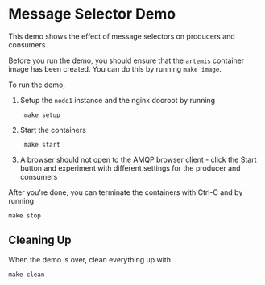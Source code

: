 # Message Selector Demo

This demo shows the effect of message selectors on producers and consumers.

Before you run the demo, you should ensure that the `artemis` container image has been created. You can do this by running `make image`.

To run the demo,

1. Setup the `node1` instance and the nginx docroot by running

		make setup

1. Start the containers

		make start

1. A browser should not open to the AMQP browser client - click the Start button and experiment with different settings for the producer and consumers

After you're done, you can terminate the containers with Ctrl-C and by running

	make stop


## Cleaning Up

When the demo is over, clean everything up with

	make clean
